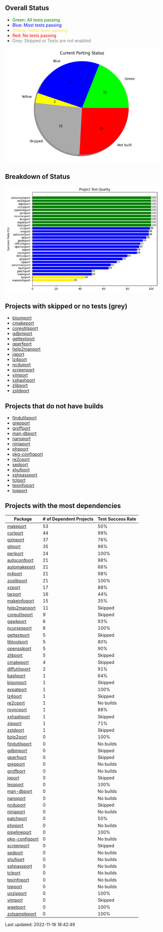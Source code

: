
## Overall Status
* <span style="color:green">Green</a>: All tests passing
* <span style="color:blue">Blue</a>: Most tests passing
* <span style="color:#fee12b">Yellow</a>: Some tests passing
* <span style="color:red">Red</a>: No tests passing
* <span style="color:grey">Grey</a>: Skipped or Tests are not enabled

![image info](./images/progress.png)

## Breakdown of Status
![image info](./images/quality.png)

## Projects with skipped or no tests (grey)
	
* [bisonport](https://github.com/ZOSOpenTools/bisonport)
* [cmakeport](https://github.com/ZOSOpenTools/cmakeport)
* [coreutilsport](https://github.com/ZOSOpenTools/coreutilsport)
* [gdbmport](https://github.com/ZOSOpenTools/gdbmport)
* [gettextport](https://github.com/ZOSOpenTools/gettextport)
* [gperfport](https://github.com/ZOSOpenTools/gperfport)
* [help2manport](https://github.com/ZOSOpenTools/help2manport)
* [jqport](https://github.com/ZOSOpenTools/jqport)
* [lz4port](https://github.com/ZOSOpenTools/lz4port)
* [ncduport](https://github.com/ZOSOpenTools/ncduport)
* [screenport](https://github.com/ZOSOpenTools/screenport)
* [vimport](https://github.com/ZOSOpenTools/vimport)
* [xxhashport](https://github.com/ZOSOpenTools/xxhashport)
* [zlibport](https://github.com/ZOSOpenTools/zlibport)
* [zstdport](https://github.com/ZOSOpenTools/zstdport)
## Projects that do not have builds

* [findutilsport](https://github.com/ZOSOpenTools/findutilsport)
* [grepport](https://github.com/ZOSOpenTools/grepport)
* [groffport](https://github.com/ZOSOpenTools/groffport)
* [man-dbport](https://github.com/ZOSOpenTools/man-dbport)
* [nanoport](https://github.com/ZOSOpenTools/nanoport)
* [ninjaport](https://github.com/ZOSOpenTools/ninjaport)
* [phpport](https://github.com/ZOSOpenTools/phpport)
* [pkg-configport](https://github.com/ZOSOpenTools/pkg-configport)
* [re2cport](https://github.com/ZOSOpenTools/re2cport)
* [sedport](https://github.com/ZOSOpenTools/sedport)
* [shufport](https://github.com/ZOSOpenTools/shufport)
* [sshpassport](https://github.com/ZOSOpenTools/sshpassport)
* [tclport](https://github.com/ZOSOpenTools/tclport)
* [texinfoport](https://github.com/ZOSOpenTools/texinfoport)
* [topport](https://github.com/ZOSOpenTools/topport)

## Projects with the most dependencies

| Package | # of Dependent Projects | Test Success Rate |
|---|---|---|
| [makeport](https://github.com/ZOSOpenTools/makeport) | 53 | 50% |
| [curlport](https://github.com/ZOSOpenTools/curlport) | 44 | 99% |
| [gzipport](https://github.com/ZOSOpenTools/gzipport) | 37 | 76% |
| [gitport](https://github.com/ZOSOpenTools/gitport) | 35 | 96% |
| [perlport](https://github.com/ZOSOpenTools/perlport) | 24 | 100% |
| [autoconfport](https://github.com/ZOSOpenTools/autoconfport) | 21 | 98% |
| [automakeport](https://github.com/ZOSOpenTools/automakeport) | 21 | 66% |
| [m4port](https://github.com/ZOSOpenTools/m4port) | 21 | 98% |
| [zoslibport](https://github.com/ZOSOpenTools/zoslibport) | 21 | 100% |
| [xzport](https://github.com/ZOSOpenTools/xzport) | 17 | 88% |
| [tarport](https://github.com/ZOSOpenTools/tarport) | 16 | 44% |
| [makeinfoport](https://github.com/ZOSOpenTools/makeinfoport) | 15 | 35% |
| [help2manport](https://github.com/ZOSOpenTools/help2manport) | 11 | Skipped |
| [coreutilsport](https://github.com/ZOSOpenTools/coreutilsport) | 9 | Skipped |
| [gawkport](https://github.com/ZOSOpenTools/gawkport) | 6 | 93% |
| [ncursesport](https://github.com/ZOSOpenTools/ncursesport) | 6 | 100% |
| [gettextport](https://github.com/ZOSOpenTools/gettextport) | 5 | Skipped |
| [libtoolport](https://github.com/ZOSOpenTools/libtoolport) | 5 | 80% |
| [opensslport](https://github.com/ZOSOpenTools/opensslport) | 5 | 90% |
| [zlibport](https://github.com/ZOSOpenTools/zlibport) | 5 | Skipped |
| [cmakeport](https://github.com/ZOSOpenTools/cmakeport) | 4 | Skipped |
| [diffutilsport](https://github.com/ZOSOpenTools/diffutilsport) | 2 | 91% |
| [bashport](https://github.com/ZOSOpenTools/bashport) | 1 | 64% |
| [bisonport](https://github.com/ZOSOpenTools/bisonport) | 1 | Skipped |
| [expatport](https://github.com/ZOSOpenTools/expatport) | 1 | 100% |
| [lz4port](https://github.com/ZOSOpenTools/lz4port) | 1 | Skipped |
| [re2cport](https://github.com/ZOSOpenTools/re2cport) | 1 | No builds |
| [rsyncport](https://github.com/ZOSOpenTools/rsyncport) | 1 | 88% |
| [xxhashport](https://github.com/ZOSOpenTools/xxhashport) | 1 | Skipped |
| [zipport](https://github.com/ZOSOpenTools/zipport) | 1 | 71% |
| [zstdport](https://github.com/ZOSOpenTools/zstdport) | 1 | Skipped |
| [bzip2port](https://github.com/ZOSOpenTools/bzip2port) | 0 | 100% |
| [findutilsport](https://github.com/ZOSOpenTools/findutilsport) | 0 | No builds |
| [gdbmport](https://github.com/ZOSOpenTools/gdbmport) | 0 | Skipped |
| [gperfport](https://github.com/ZOSOpenTools/gperfport) | 0 | Skipped |
| [grepport](https://github.com/ZOSOpenTools/grepport) | 0 | No builds |
| [groffport](https://github.com/ZOSOpenTools/groffport) | 0 | No builds |
| [jqport](https://github.com/ZOSOpenTools/jqport) | 0 | Skipped |
| [lessport](https://github.com/ZOSOpenTools/lessport) | 0 | 100% |
| [man-dbport](https://github.com/ZOSOpenTools/man-dbport) | 0 | No builds |
| [nanoport](https://github.com/ZOSOpenTools/nanoport) | 0 | No builds |
| [ncduport](https://github.com/ZOSOpenTools/ncduport) | 0 | Skipped |
| [ninjaport](https://github.com/ZOSOpenTools/ninjaport) | 0 | No builds |
| [patchport](https://github.com/ZOSOpenTools/patchport) | 0 | 50% |
| [phpport](https://github.com/ZOSOpenTools/phpport) | 0 | No builds |
| [pipelineport](https://github.com/ZOSOpenTools/pipelineport) | 0 | 100% |
| [pkg-configport](https://github.com/ZOSOpenTools/pkg-configport) | 0 | No builds |
| [screenport](https://github.com/ZOSOpenTools/screenport) | 0 | Skipped |
| [sedport](https://github.com/ZOSOpenTools/sedport) | 0 | No builds |
| [shufport](https://github.com/ZOSOpenTools/shufport) | 0 | No builds |
| [sshpassport](https://github.com/ZOSOpenTools/sshpassport) | 0 | No builds |
| [tclport](https://github.com/ZOSOpenTools/tclport) | 0 | No builds |
| [texinfoport](https://github.com/ZOSOpenTools/texinfoport) | 0 | No builds |
| [topport](https://github.com/ZOSOpenTools/topport) | 0 | No builds |
| [unzipport](https://github.com/ZOSOpenTools/unzipport) | 0 | 100% |
| [vimport](https://github.com/ZOSOpenTools/vimport) | 0 | Skipped |
| [wgetport](https://github.com/ZOSOpenTools/wgetport) | 0 | 100% |
| [zotsampleport](https://github.com/ZOSOpenTools/zotsampleport) | 0 | 100% |

Last updated:  2022-11-16 18:42:49
